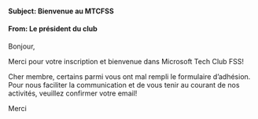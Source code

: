 ﻿#### Subject: Bienvenue au MTCFSS
#### From: Le président du club
Bonjour,

Merci pour votre inscription et bienvenue dans Microsoft Tech Club FSS!

Cher membre, certains parmi vous ont mal rempli le formulaire d’adhésion.
Pour nous faciliter la communication et de vous tenir au courant de nos activités, veuillez confirmer votre email!

Merci
